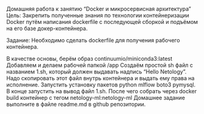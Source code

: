 Домашняя работа к занятию “Docker и микросервисная архитектура”
Цель:
Закрепить полученные знания по технологии контейнеризации Docker путём написания dockerfile с последующей сборкой и подъёмом на его базе докер-контейнера.

Задание:
Необходимо сделать dockerfile для получения рабочего контейнера.

В качестве основы, берём образ continuumio/miniconda3:latest
Добавляем и делаем рабочей папкой /app
Создаём простой sh файл с названием 1.sh, который должен выдавать надпись “Hello Netology”.
Надо скопировать этот файл внутрь контейнера и выдать ему права на исполнение.
Запустить установку пакетов python mlflow boto3 pymysql.
В конце запустить на вывод файл 1.sh.
После чего собрать через docker build контейнер с тегом netology-ml:netology-ml
Домашнее задание выполните в файле readme.md в github репозитории.
